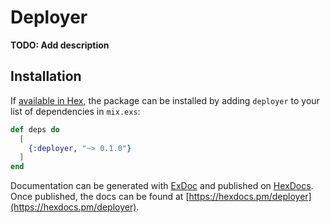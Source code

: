 # Deployer

**TODO: Add description**

## Installation

If [available in Hex](https://hex.pm/docs/publish), the package can be installed
by adding `deployer` to your list of dependencies in `mix.exs`:

```elixir
def deps do
  [
    {:deployer, "~> 0.1.0"}
  ]
end
```

Documentation can be generated with [ExDoc](https://github.com/elixir-lang/ex_doc)
and published on [HexDocs](https://hexdocs.pm). Once published, the docs can
be found at [https://hexdocs.pm/deployer](https://hexdocs.pm/deployer).

